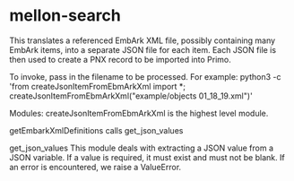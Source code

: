 # mellon-search
This translates a referenced EmbArk XML file, possibly containing many EmbArk items,
    into a separate JSON file for each item.
Each JSON file is then used to create a PNX record to be imported into Primo.

To invoke, pass in the filename to be processed.  For example:
python3 -c 'from createJsonItemFromEbmArkXml import *; createJsonItemFromEbmArkXml("example/objects 01_18_19.xml")'


Modules:
createJsonItemFromEbmArkXml is the highest level module.

getEmbarkXmlDefinitions calls get_json_values

get_json_values
    This module deals with extracting a JSON value from a JSON variable.
        If a value is required, it must exist and must not be blank.
        If an error is encountered, we raise a ValueError.
